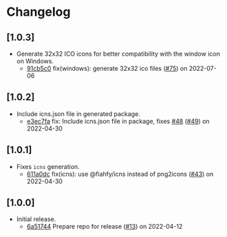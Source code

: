 # Changelog

## \[1.0.3]

- Generate 32x32 ICO icons for better compatibility with the window icon on Windows.
  - [91cb5c0](https://github.com/tauri-apps/tauricon/commit/91cb5c0c7ff63e23e91b554d03d51f1f325468d0) fix(windows): generate 32x32 ico files ([#75](https://github.com/tauri-apps/tauricon/pull/75)) on 2022-07-06

## \[1.0.2]

- Include icns.json file in generated package.
  - [e3ec7fa](https://github.com/tauri-apps/tauricon/commit/e3ec7fa085888c5d07d328ea970e3d4ff0160d52) fix: Include icns.json file in package, fixes [#48](https://github.com/tauri-apps/tauricon/pull/48) ([#49](https://github.com/tauri-apps/tauricon/pull/49)) on 2022-04-30

## \[1.0.1]

- Fixes `icns` generation.
  - [611a0dc](https://github.com/tauri-apps/tauricon/commit/611a0dc3f6c2bb05e31c54ca93b4114dd56b33e1) fix(icns): use @fiahfy/icns instead of png2icons ([#43](https://github.com/tauri-apps/tauricon/pull/43)) on 2022-04-30

## \[1.0.0]

- Initial release.
  - [6a51744](https://github.com/tauri-apps/tauricon/commit/6a51744b69d3115e1bafc273df526f17cb320c70) Prepare repo for release ([#13](https://github.com/tauri-apps/tauricon/pull/13)) on 2022-04-12
